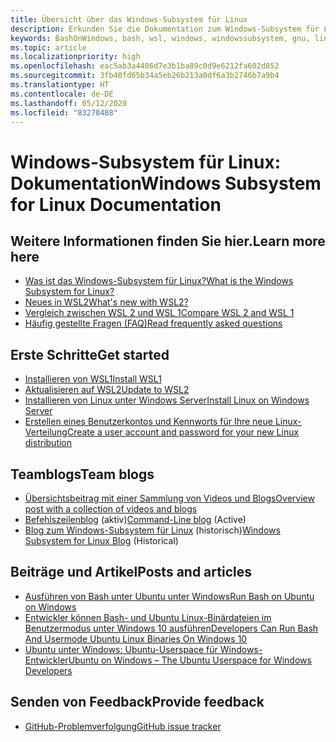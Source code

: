 ```yaml
---
title: Übersicht über das Windows-Subsystem für Linux
description: Erkunden Sie die Dokumentation zum Windows-Subsystem für Linux.
keywords: BashOnWindows, bash, wsl, windows, windowssubsystem, gnu, linux
ms.topic: article
ms.localizationpriority: high
ms.openlocfilehash: eac5ab3a4406d7e3b1ba89c0d9e6212fa602d852
ms.sourcegitcommit: 3fb40fd65b34a5eb26b213a0df6a3b2746b7a9b4
ms.translationtype: HT
ms.contentlocale: de-DE
ms.lasthandoff: 05/12/2020
ms.locfileid: "83270488"
---
```

# <a name="windows-subsystem-for-linux-documentation"></a><span data-ttu-id="c5308-104">Windows-Subsystem für Linux: Dokumentation</span><span class="sxs-lookup"><span data-stu-id="c5308-104">Windows Subsystem for Linux Documentation</span></span>

## <a name="learn-more-here"></a><span data-ttu-id="c5308-105">Weitere Informationen finden Sie hier.</span><span class="sxs-lookup"><span data-stu-id="c5308-105">Learn more here</span></span>

* [<span data-ttu-id="c5308-106">Was ist das Windows-Subsystem für Linux?</span><span class="sxs-lookup"><span data-stu-id="c5308-106">What is the Windows Subsystem for Linux?</span></span>](about.md)
* [<span data-ttu-id="c5308-107">Neues in WSL2</span><span class="sxs-lookup"><span data-stu-id="c5308-107">What's new with WSL2?</span></span>](wsl2-index.md)
* [<span data-ttu-id="c5308-108">Vergleich zwischen WSL 2 und WSL 1</span><span class="sxs-lookup"><span data-stu-id="c5308-108">Compare WSL 2 and WSL 1</span></span>](compare-versions.md)
* [<span data-ttu-id="c5308-109">Häufig gestellte Fragen (FAQ)</span><span class="sxs-lookup"><span data-stu-id="c5308-109">Read frequently asked questions</span></span>](faq.md)

## <a name="get-started"></a><span data-ttu-id="c5308-110">Erste Schritte</span><span class="sxs-lookup"><span data-stu-id="c5308-110">Get started</span></span>

* [<span data-ttu-id="c5308-111">Installieren von WSL1</span><span class="sxs-lookup"><span data-stu-id="c5308-111">Install WSL1</span></span>](install-win10.md)
* [<span data-ttu-id="c5308-112">Aktualisieren auf WSL2</span><span class="sxs-lookup"><span data-stu-id="c5308-112">Update to WSL2</span></span>](install-win10.md#update-to-wsl-2)
* [<span data-ttu-id="c5308-113">Installieren von Linux unter Windows Server</span><span class="sxs-lookup"><span data-stu-id="c5308-113">Install Linux on Windows Server</span></span>](install-on-server.md)
* [<span data-ttu-id="c5308-114">Erstellen eines Benutzerkontos und Kennworts für Ihre neue Linux-Verteilung</span><span class="sxs-lookup"><span data-stu-id="c5308-114">Create a user account and password for your new Linux distribution</span></span>](user-support.md)

## <a name="team-blogs"></a><span data-ttu-id="c5308-115">Teamblogs</span><span class="sxs-lookup"><span data-stu-id="c5308-115">Team blogs</span></span>

* [<span data-ttu-id="c5308-116">Übersichtsbeitrag mit einer Sammlung von Videos und Blogs</span><span class="sxs-lookup"><span data-stu-id="c5308-116">Overview post with a collection of videos and blogs</span></span>](https://blogs.msdn.microsoft.com/commandline/learn-about-windows-console-and-windows-subsystem-for-linux-wsl/)
* <span data-ttu-id="c5308-117">[Befehlszeilenblog](https://blogs.msdn.microsoft.com/commandline/) (aktiv)</span><span class="sxs-lookup"><span data-stu-id="c5308-117">[Command-Line blog](https://blogs.msdn.microsoft.com/commandline/) (Active)</span></span>
* <span data-ttu-id="c5308-118">[Blog zum Windows-Subsystem für Linux](https://blogs.msdn.microsoft.com/wsl/) (historisch)</span><span class="sxs-lookup"><span data-stu-id="c5308-118">[Windows Subsystem for Linux Blog](https://blogs.msdn.microsoft.com/wsl/) (Historical)</span></span>

## <a name="posts-and-articles"></a><span data-ttu-id="c5308-119">Beiträge und Artikel</span><span class="sxs-lookup"><span data-stu-id="c5308-119">Posts and articles</span></span>

* [<span data-ttu-id="c5308-120">Ausführen von Bash unter Ubuntu unter Windows</span><span class="sxs-lookup"><span data-stu-id="c5308-120">Run Bash on Ubuntu on Windows</span></span>](https://blogs.windows.com/buildingapps/2016/03/30/run-bash-on-ubuntu-on-windows/)
* [<span data-ttu-id="c5308-121">Entwickler können Bash- und Ubuntu Linux-Binärdateien im Benutzermodus unter Windows 10 ausführen</span><span class="sxs-lookup"><span data-stu-id="c5308-121">Developers Can Run Bash And Usermode Ubuntu Linux Binaries On Windows 10</span></span>](https://www.hanselman.com/blog/DevelopersCanRunBashShellAndUsermodeUbuntuLinuxBinariesOnWindows10.aspx)
* [<span data-ttu-id="c5308-122">Ubuntu unter Windows: Ubuntu-Userspace für Windows-Entwickler</span><span class="sxs-lookup"><span data-stu-id="c5308-122">Ubuntu on Windows – The Ubuntu Userspace for Windows Developers</span></span>](https://insights.ubuntu.com/2016/03/30/ubuntu-on-windows-the-ubuntu-userspace-for-windows-developers/)

## <a name="provide-feedback"></a><span data-ttu-id="c5308-123">Senden von Feedback</span><span class="sxs-lookup"><span data-stu-id="c5308-123">Provide feedback</span></span>

* [<span data-ttu-id="c5308-124">GitHub-Problemverfolgung</span><span class="sxs-lookup"><span data-stu-id="c5308-124">GitHub issue tracker</span></span>](https://github.com/Microsoft/BashOnWindows/issues)
